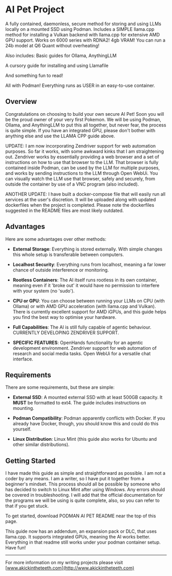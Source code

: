 # AI Pet Project

A fully contained, daemonless, secure method for storing and using LLMs locally on a mounted SSD using Podman. Includes a SIMPLE llama.cpp method for installing a Vulkan backend with llama.cpp for extensive AMD GPU support. 
Works on 6000 series with RDNA2! 4gb VRAM! 
You can run a 24b model at Q6 Quant without overheating!

Also includes: Basic guides for Ollama, AnythingLLM

A cursory guide for installing and using Llamafile

And something fun to read!


All with Podman! Everything runs as USER in an easy-to-use container.

## Overview

Congratulations on choosing to build your own secure AI Pet! Soon you will be the proud owner of your very first Pokemon. We will be using Podman, Ollama, and AnythingLLM to put this all together, but never fear, the process is quite simple. If you have an integrated GPU, please don't bother with anything else and use the LLAMA CPP guide above.

UPDATE: I am now incorporating Zendriver support for web automation purposes. So far it works, with some awkward kinks that I am straightening out. Zendriver works by essentially providing a web browser and a set of instructions on how to use that browser to the LLM. That browser is fully contained inside Podman, can be used by the LLM for multiple purposes, and works by sending instructions to the LLM through Open WebUi. You can visually watch the LLM use that browser, safely and securely, from outside the container by use of a VNC program (also included).

ANOTHER UPDATE: I have built a docker-compose file that will easily run all services at the user's discretion. It will be uploaded along with updated dockerfiles when the project is completed. Please note the dockerfiles suggested in the README files are most likely outdated.


## Advantages

Here are some advantages over other methods:

- **External Storage**: Everything is stored externally. With simple changes this whole setup is transferable between computers.

- **Localhost Security**: Everything runs from localhost, meaning a far lower chance of outside interference or monitoring.

- **Rootless Containers**: The AI itself runs rootless in its own container, meaning even if it 'broke out' it would have no permission to interfere with your system (no 'sudo').

- **CPU or GPU**: You can choose between running your LLMs on CPU (with Ollama) or with AMD GPU acceleration (with llama.cpp and Vulkan). There is currently excellent support for AMD iGPUs, and this guide helps you find the best way to optimise your hardware.

- **Full Capabilities**: The AI is still fully capable of agentic behaviour. CURRENTLY DEVELOPING ZENDRIVER SUPPORT.

- **SPECIFIC FEATURES**: OpenHands functionality for an agentic development environment. Zendriver support for web automation of research and social media tasks. Open WebUi for a versatile chat interface. 


## Requirements

There are some requirements, but these are simple:

- **External SSD**: A mounted external SSD with at least 500GB capacity. It **MUST** be formatted to ext4. The guide includes instructions on mounting.

- **Podman Compatibility**: Podman apparently conflicts with Docker. If you already have Docker, though, you should know this and could do this yourself.

- **Linux Distribution**: Linux Mint (this guide also works for Ubuntu and other similar distributions).

## Getting Started

I have made this guide as simple and straightforward as possible. I am not a coder by any means. I am a writer, so I have put it together from a beginner's mindset. This process should all be possible by someone who has decided to switch to Linux Mint after using Windows. Any errors should be covered in troubleshooting. I will add that the official documentation for the programs we will be using is quite complete, also, so you can refer to that if you get stuck.

To get started, download PODMAN AI PET README near the top of this page.

This guide now has an addendum, an expansion pack or DLC, that uses llama.cpp. It supports integrated GPUs, meaning the AI works better. Everything in that readme still works under your podman container setup. Have fun!

---

For more information on my writing projects please visit [www.akickintheteeth.com](http://www.akickintheteeth.com)

